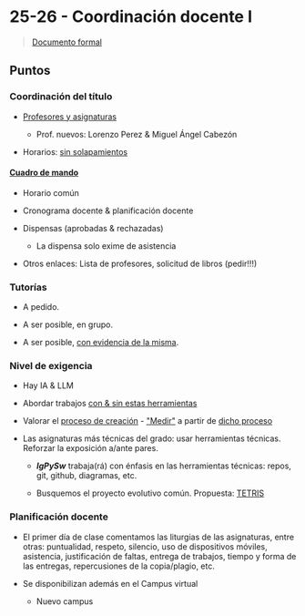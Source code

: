 # 25-26 - Coordinación docente I

> [Documento formal](https://docs.google.com/document/d/1TGyxhqJBGVQWlvUzt7Sqmea6wHFJLMgU9yj8qnAykLE/edit?usp=sharing)

## Puntos

### Coordinación del título

- [Profesores y asignaturas](https://docs.google.com/spreadsheets/d/1qmhylnj67ZsR-0PhQJiZ2i5_Wla6lUuCNOz8fDLOVfA/edit?pli=1&gid=757880460#gid=757880460)

  - Prof. nuevos: Lorenzo Perez & Miguel Ángel Cabezón

- Horarios: [sin solapamientos](https://docs.google.com/spreadsheets/d/1qmhylnj67ZsR-0PhQJiZ2i5_Wla6lUuCNOz8fDLOVfA/edit?pli=1&gid=1111742506#gid=1111742506)

#### [Cuadro de mando](https://docs.google.com/spreadsheets/d/1qmhylnj67ZsR-0PhQJiZ2i5_Wla6lUuCNOz8fDLOVfA/edit?gid=446483503#gid=446483503)

- Horario común

- Cronograma docente & planificación docente

- Dispensas (aprobadas & rechazadas)

  - La dispensa solo exime de asistencia

- Otros enlaces: Lista de profesores, solicitud de libros (pedir!!!)

### Tutorías

- A pedido.

- A ser posible, en grupo.

- A ser posible, [con evidencia de la misma](https://github.com/mmasias/24-25-PRG1/discussions/578).

### Nivel de exigencia

- Hay IA & LLM

- Abordar trabajos [con & sin estas herramientas](https://github.com/mmasias/24-25-PRG1-ExamenParcial/blob/main/docs/parcialParte1.md)

- Valorar el [proceso de creación](https://github.com/mmasias/mmasias/blob/main/procesoDeCreacion.md) - ["Medir"](https://github.com/0xJVR/24-25-IdSw2-SDD/graphs/contributors) a partir de [dicho proceso](https://github.com/TheMoys/24-25-IdSw2-SDD/graphs/contributors)

- Las asignaturas más técnicas del grado: usar herramientas técnicas. Reforzar la exposición a/ante pares.

  - ***IgPySw*** trabaja(rá) con énfasis en las herramientas técnicas: repos, git, github, diagramas, etc.

  - Busquemos el proyecto evolutivo común. Propuesta: [TETRIS](https://github.com/mmasias/pyTetris)

### Planificación docente

- El primer día de clase comentamos las liturgias de las asignaturas, entre otras: puntualidad, respeto, silencio, uso de dispositivos móviles, asistencia, justificación de faltas, entrega de trabajos, tiempo y forma de las entregas, repercusiones de la copia/plagio, etc.

- Se disponibilizan además en el Campus virtual

  - Nuevo campus
